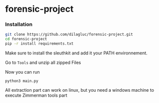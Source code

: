 # forensic-project

### Installation
```bash
git clone https://github.com/dilagluc/forensic-project.git
cd forensic-project
pip -r install requirements.txt
```
Make sure to install the sleuthkit and add it your PATH environnement.

Go to `Tools` and unzip all zipped Files

Now you can run 

```
python3 main.py
```
All extraction part can work on linux, but you need a windows machine to execute Zimmerman tools part
